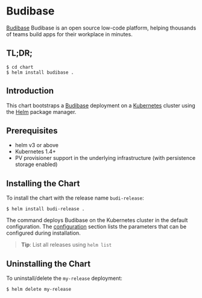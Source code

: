 # Budibase

[Budibase](https://budibase.com/) Budibase is an open source low-code platform, helping thousands of teams build apps for their workplace in minutes.

## TL;DR;

```console
$ cd chart
$ helm install budibase .
```

## Introduction

This chart bootstraps a [Budibase](https://budibase.com/) deployment on a [Kubernetes](http://kubernetes.io) cluster using the [Helm](https://helm.sh) package manager.

## Prerequisites

- helm v3 or above
- Kubernetes 1.4+
- PV provisioner support in the underlying infrastructure (with persistence storage enabled)

## Installing the Chart

To install the chart with the release name `budi-release`:

```console
$ helm install budi-release .
```

The command deploys Budibase on the Kubernetes cluster in the default configuration. The [configuration](#configuration) section lists the parameters that can be configured during installation.

> **Tip**: List all releases using `helm list`

## Uninstalling the Chart

To uninstall/delete the `my-release` deployment:

```console
$ helm delete my-release
```
